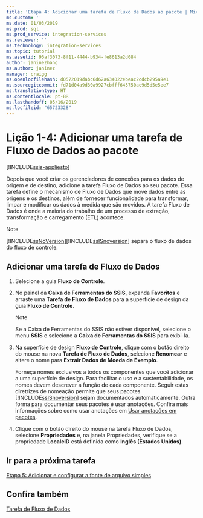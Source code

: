 ```yaml
---
title: 'Etapa 4: Adicionar uma tarefa de Fluxo de Dados ao pacote | Microsoft Docs'
ms.custom: ''
ms.date: 01/03/2019
ms.prod: sql
ms.prod_service: integration-services
ms.reviewer: ''
ms.technology: integration-services
ms.topic: tutorial
ms.assetid: 96af3073-8f11-4444-b934-fe8613a2d084
author: janinezhang
ms.author: janinez
manager: craigg
ms.openlocfilehash: d0572019dabc6d62a634022ebeac2cdcb295a9e1
ms.sourcegitcommit: fd71d04a9d30a9927cbfff645750ac9d5d5e5ee7
ms.translationtype: HT
ms.contentlocale: pt-BR
ms.lasthandoff: 05/16/2019
ms.locfileid: "65723328"
---
```

# <a name="lesson-1-4-add-a-data-flow-task-to-the-package"></a>Lição 1-4: Adicionar uma tarefa de Fluxo de Dados ao pacote

[!INCLUDE[ssis-appliesto](../includes/ssis-appliesto-ssvrpluslinux-asdb-asdw-xxx.md)]



Depois que você criar os gerenciadores de conexões para os dados de origem e de destino, adicione a tarefa Fluxo de Dados ao seu pacote. Essa tarefa define o mecanismo de Fluxo de Dados que move dados entre as origens e os destinos, além de fornecer funcionalidade para transformar, limpar e modificar os dados à medida que são movidos. A tarefa Fluxo de Dados é onde a maioria do trabalho de um processo de extração, transformação e carregamento (ETL) acontece.  
  
> [!NOTE]  
> [!INCLUDE[ssNoVersion](../includes/ssnoversion-md.md)][!INCLUDE[ssISnoversion](../includes/ssisnoversion-md.md)] separa o fluxo de dados do fluxo de controle.  
  
## <a name="add-a-data-flow-task"></a>Adicionar uma tarefa de Fluxo de Dados  
  
1.  Selecione a guia **Fluxo de Controle**.  
  
2.  No painel da **Caixa de Ferramentas do SSIS**, expanda **Favoritos** e arraste uma **Tarefa de Fluxo de Dados** para a superfície de design da guia **Fluxo de Controle**.  
  
    > [!NOTE]  
    > Se a Caixa de Ferramentas do SSIS não estiver disponível, selecione o menu **SSIS** e selecione a **Caixa de Ferramentas do SSIS** para exibi-la.  

3.  Na superfície de design **Fluxo de Controle**, clique com o botão direito do mouse na nova **Tarefa de Fluxo de Dados**, selecione **Renomear** e altere o nome para **Extrair Dados de Moeda de Exemplo**.  
  
    Forneça nomes exclusivos a todos os componentes que você adicionar a uma superfície de design. Para facilitar o uso e a sustentabilidade, os nomes devem descrever a função de cada componente. Seguir estas diretrizes de nomeação permite que seus pacotes [!INCLUDE[ssISnoversion](../includes/ssisnoversion-md.md)] sejam documentados automaticamente. Outra forma para documentar seus pacotes é usar anotações. Confira mais informações sobre como usar anotações em [Usar anotações em pacotes](../integration-services/use-annotations-in-packages.md).  
  
4.  Clique com o botão direito do mouse na tarefa Fluxo de Dados, selecione **Propriedades** e, na janela Propriedades, verifique se a propriedade **LocaleID** está definida como **Inglês (Estados Unidos)**.  
  
## <a name="go-to-next-task"></a>Ir para a próxima tarefa
[Etapa 5: Adicionar e configurar a fonte de arquivo simples](../integration-services/lesson-1-5-adding-and-configuring-the-flat-file-source.md)  
  
## <a name="see-also"></a>Confira também  
[Tarefa de Fluxo de Dados](../integration-services/control-flow/data-flow-task.md)  
  
  
  
